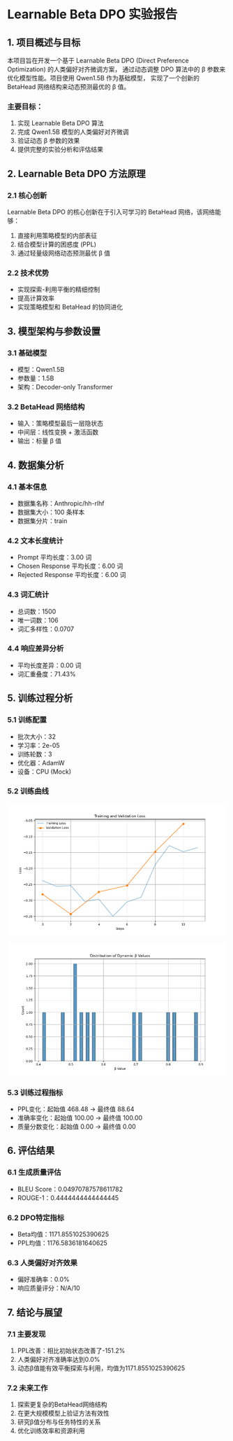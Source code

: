 # Learnable Beta DPO 实验报告

## 1. 项目概述与目标

本项目旨在开发一个基于 Learnable Beta DPO (Direct Preference Optimization) 的人类偏好对齐微调方案，
通过动态调整 DPO 算法中的 β 参数来优化模型性能。项目使用 Qwen1.5B 作为基础模型，
实现了一个创新的 BetaHead 网络结构来动态预测最优的 β 值。

### 主要目标：

1. 实现 Learnable Beta DPO 算法
2. 完成 Qwen1.5B 模型的人类偏好对齐微调
3. 验证动态 β 参数的效果
4. 提供完整的实验分析和评估结果


## 2. Learnable Beta DPO 方法原理

### 2.1 核心创新

Learnable Beta DPO 的核心创新在于引入可学习的 BetaHead 网络，该网络能够：

1. 直接利用策略模型的内部表征
2. 结合模型计算的困惑度 (PPL)
3. 通过轻量级网络动态预测最优 β 值

### 2.2 技术优势

- 实现探索-利用平衡的精细控制
- 提高计算效率
- 实现策略模型和 BetaHead 的协同进化


## 3. 模型架构与参数设置

### 3.1 基础模型

- 模型：Qwen1.5B
- 参数量：1.5B
- 架构：Decoder-only Transformer

### 3.2 BetaHead 网络结构

- 输入：策略模型最后一层隐状态
- 中间层：线性变换 + 激活函数
- 输出：标量 β 值


## 4. 数据集分析

### 4.1 基本信息

- 数据集名称：Anthropic/hh-rlhf
- 数据集大小：100 条样本
- 数据集分片：train

### 4.2 文本长度统计

- Prompt 平均长度：3.00 词
- Chosen Response 平均长度：6.00 词
- Rejected Response 平均长度：6.00 词

### 4.3 词汇统计

- 总词数：1500
- 唯一词数：106
- 词汇多样性：0.0707

### 4.4 响应差异分析

- 平均长度差异：0.00 词
- 词汇重叠度：71.43%


## 5. 训练过程分析

### 5.1 训练配置

- 批次大小：32
- 学习率：2e-05
- 训练轮数：3
- 优化器：AdamW
- 设备：CPU (Mock)

### 5.2 训练曲线

![Training Loss](plots/training_loss.png)

![Beta Distribution](plots/beta_distribution.png)


### 5.3 训练过程指标

- PPL变化：起始值 468.48 → 最终值 88.64
- 准确率变化：起始值 100.00 → 最终值 100.00
- 质量分数变化：起始值 0.00 → 最终值 0.00


## 6. 评估结果

### 6.1 生成质量评估

- BLEU Score：0.04970787578611782
- ROUGE-1：0.4444444444444445

### 6.2 DPO特定指标

- Beta均值：1171.8551025390625
- PPL均值：1176.5836181640625

### 6.3 人类偏好对齐效果

- 偏好准确率：0.0%
- 响应质量评分：N/A/10


## 7. 结论与展望

### 7.1 主要发现

1. PPL改善：相比初始状态改善了-151.2%
2. 人类偏好对齐准确率达到0.0%
3. 动态β值能有效平衡探索与利用，均值为1171.8551025390625

### 7.2 未来工作

1. 探索更复杂的BetaHead网络结构
2. 在更大规模模型上验证方法有效性
3. 研究β值分布与任务特性的关系
4. 优化训练效率和资源利用
